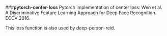 ###**pytorch-center-loss**
Pytorch implementation of center loss: Wen et al. A Discriminative Feature Learning Approach for Deep Face Recognition. ECCV 2016.

This loss function is also used by deep-person-reid.
